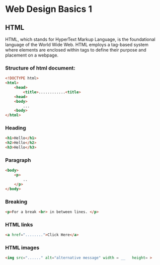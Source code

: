 # Web Design Basics 1
## HTML
HTML, which stands for HyperText Markup Language, is the foundational language of the World Wide Web. HTML employs a tag-based system where elements are enclosed within tags to define their purpose and placement on a webpage.
### Structure of html document:
```html
<!DOCTYPE html>
<html>
    <head>
        <title>............<title>
    <head>
    <body>
        ...
    <body>
</html>
```
### Heading 
``` html
<h1>Hello</h1>
<h2>Hello</h2>
<h3>Hello</h3>
```
### Paragraph
``` html
<body>
    <p>
        ..
    </p>
</body>
```
### Breaking
``` html
<p>For a break <br> in between lines. </p>
```
### HTML links
``` html
<a href="........">Click Here</a>
```
### HTML images
``` html
<img src="......" alt="alternative message" width = __   height= > 
```





